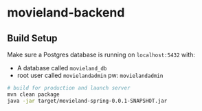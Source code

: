 # movieland-backend

## Build Setup
Make sure a Postgres database is running on `localhost:5432` with:
* A database called `movieland_db`
* root user called `movielandadmin` pw: `movielandadmin`
```bash
# build for production and launch server
mvn clean package
java -jar target/movieland-spring-0.0.1-SNAPSHOT.jar 
```